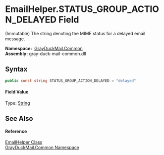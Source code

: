 EmailHelper.STATUS_GROUP_ACTION_DELAYED Field
=============================================
(Immutable) The string denoting the MIME status for a delayed email message.

  **Namespace:**  [GrayDuckMail.Common][1]  
  **Assembly:** gray-duck-mail-common.dll

Syntax
------

```csharp
public const string STATUS_GROUP_ACTION_DELAYED = "delayed"
```

#### Field Value
Type: [String][2]

See Also
--------

#### Reference
[EmailHelper Class][3]  
[GrayDuckMail.Common Namespace][1]  

[1]: ../README.md
[2]: https://docs.microsoft.com/dotnet/api/system.string
[3]: README.md